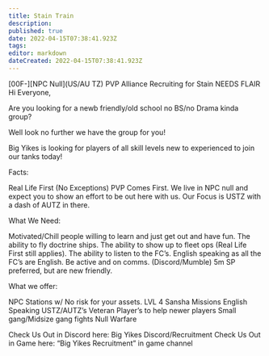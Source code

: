 ```yaml
---
title: Stain Train
description: 
published: true
date: 2022-04-15T07:38:41.923Z
tags: 
editor: markdown
dateCreated: 2022-04-15T07:38:41.923Z
---
```


[00F-][NPC Null](US/AU TZ) PVP Alliance Recruiting for Stain
NEEDS FLAIR
Hi Everyone,

Are you looking for a newb friendly/old school no BS/no Drama kinda group?

Well look no further we have the group for you!

Big Yikes is looking for players of all skill levels new to experienced to join our tanks today!

Facts:

Real Life First (No Exceptions)
PVP Comes First.
We live in NPC null and expect you to show an effort to be out here with us.
Our Focus is USTZ with a dash of AUTZ in there.

What We Need:

Motivated/Chill people willing to learn and just get out and have fun.
The ability to fly doctrine ships.
The ability to show up to fleet ops (Real Life First still applies).
The ability to listen to the FC’s.
English speaking as all the FC’s are English.
Be active and on comms. (Discord/Mumble)
5m SP preferred, but are new friendly.

What we offer:

NPC Stations w/ No risk for your assets.
LVL 4 Sansha Missions
English Speaking
USTZ/AUTZ’s
Veteran Player’s to help newer players
Small gang/Midsize gang fights
Null Warfare

Check Us Out in Discord here: Big Yikes Discord/Recruitment
Check Us Out in Game here: “Big Yikes Recruitment” in game channel